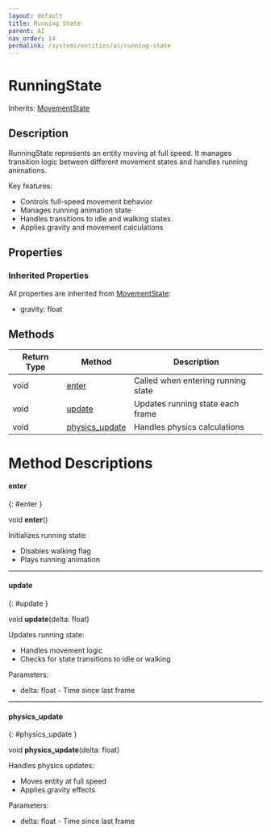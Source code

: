 ```yaml
---
layout: default
title: Running State
parent: AI
nav_order: 14
permalink: /systems/entities/ai/running-state
---
```


# RunningState

Inherits: [MovementState](./movement-state.md)

## Description

RunningState represents an entity moving at full speed. It manages transition logic between different movement states and handles running animations.

Key features:
- Controls full-speed movement behavior
- Manages running animation state
- Handles transitions to idle and walking states
- Applies gravity and movement calculations

## Properties

### Inherited Properties
All properties are inherited from [MovementState](./movement-state.md):
- gravity: float

## Methods

| Return Type | Method | Description |
|------------|---------|-------------|
| void | [enter](#enter) | Called when entering running state |
| void | [update](#update) | Updates running state each frame |
| void | [physics_update](#physics_update) | Handles physics calculations |

# Method Descriptions

#### enter
{: #enter }

void **enter**()

Initializes running state:
- Disables walking flag
- Plays running animation

---

#### update
{: #update }

void **update**(delta: float)

Updates running state:
- Handles movement logic
- Checks for state transitions to idle or walking

Parameters:
* delta: float - Time since last frame

---

#### physics_update
{: #physics_update }

void **physics_update**(delta: float)

Handles physics updates:
- Moves entity at full speed
- Applies gravity effects

Parameters:
* delta: float - Time since last frame

